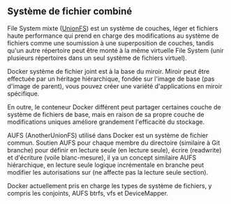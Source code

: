 ## Système de fichier combiné

File System mixte ([UnionFS](http://en.wikipedia.org/wiki/UnionFS)) est un système de couches, léger et fichiers haute performance
qui prend en charge des modifications au système de fichiers comme une soumission à une superposition de couches,
tandis qu'un autre répertoire peut être monté à la même virtuelle File System (unir plusieurs répertoires dans un seul système de fichiers virtuel).

Docker système de fichier joint est à la base du miroir. Miroir peut être effectuée par un héritage hiérarchique,
fondée sur l'image de base (pas d'image de parent), vous pouvez créer une variété d'applications en miroir spécifique.

En outre, le conteneur Docker différent peut partager certaines couche de système de fichiers de base, mais en raison de sa propre couche de modifications
uniques améliore grandement l'efficacité du stockage.

AUFS (AnotherUnionFS) utilisé dans Docker est un système de fichier commun. Soutien AUFS pour chaque membre du directoire (similaire à Git branche)
pour définir en lecture seule (en lecture seule), écrire (readwrite) et d'écriture (voile blanc-mesure), il ya un concept similaire AUFS hiérarchique,
en lecture seule logique incrémentale en branche peut modifier les autorisations sur (ne affecte pas la lecture seule section).

Docker actuellement pris en charge les types de système de fichiers, y compris les conjoints, AUFS btrfs, vfs et DeviceMapper.
